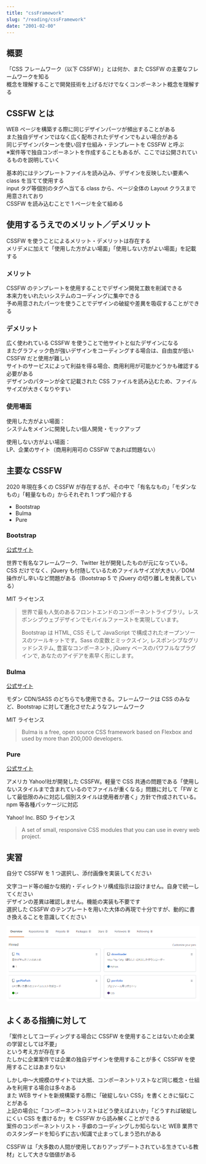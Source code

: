 ```yaml
---
title: "cssFramework"
slug: "/reading/cssFramework"
date: "2001-02-00"
---
```


## 概要

「CSS フレームワーク（以下 CSSFW）」とは何か、また CSSFW の主要なフレームワークを知る  
概念を理解することで開発技術を上げるだけでなくコンポーネント概念を理解する

## CSSFW とは

WEB ページを構築する際に同じデザインパーツが頻出することがある  
また独自デザインではなく広く配布されたデザインでもよい場合がある  
同じデザインパターンを使い回す仕組み・テンプレートを CSSFW と呼ぶ  
※案件等で独自コンポーネントを作成することもあるが、ここでは公開されているものを説明していく

基本的にはテンプレートファイルを読み込み、デザインを反映したい要素へ class を当てて使用する  
input タグ等個別のタグへ当てる class から、ページ全体の Layout クラスまで用意されており  
CSSFW を読み込むことで 1 ページを全て組める

## 使用するうえでのメリット／デメリット

CSSFW を使うことによるメリット・デメリットは存在する  
メリデメに加えて「使用した方がよい場面」「使用しない方がよい場面」を記載する

### メリット

CSSFW のテンプレートを使用することでデザイン開発工数を削減できる  
本来力をいれたいシステムのコーディングに集中できる  
予め用意されたパーツを使うことでデザインの破綻や差異を吸収することができる

### デメリット

広く使われている CSSFW を使うことで他サイトと似たデザインになる  
またグラフィック色が強いデザインをコーディングする場合は、自由度が低い CSSFW だと使用が難しい  
サイトのサービスによって利益を得る場合、商用利用が可能かどうかも確認する必要がある  
デザインのパターンが全て記載された CSS ファイルを読み込むため、ファイルサイズが大きくなりやすい

### 使用場面

使用した方がよい場面：  
システムをメインに開発したい個人開発・モックアップ

使用しない方がよい場面：  
LP、企業のサイト（商用利用可の CSSFW であれば問題ない）

## 主要な CSSFW

2020 年現在多くの CSSFW が存在するが、その中で「有名なもの」「モダンなもの」「軽量なもの」からそれぞれ 1 つずつ紹介する

- Bootstrap
- Bulma
- Pure

### Bootstrap

[公式サイト](https://getbootstrap.jp/)

世界で有名なフレームワーク、Twitter 社が開発したものが元になっている。CSS だけでなく、jQuery も付随しているためファイルサイズが大きい／DOM 操作がし辛いなど問題がある（Bootstrap 5 で jQuery の切り離しを発表している）

MIT ライセンス

> 世界で最も人気のあるフロントエンドのコンポーネントライブラリ。レスポンシブウェブデザインでモバイルファーストを実現しています。
>
> Bootstrap は HTML, CSS そして JavaScript で構成されたオープンソースのツールキットです。Sass の変数とミックスイン, レスポンシブなグリッドシステム, 豊富なコンポーネント, jQuery ベースのパワフルなプラグインで, あなたのアイデアを素早く形にします。

### Bulma

[公式サイト](https://bulma.io/)

モダン
CDN/SASS のどちらでも使用できる。フレームワークは CSS のみなど、Bootstrap に対して進化させたようなフレームワーク

MIT ライセンス

> Bulma is a free, open source CSS framework based on Flexbox and used by more than 200,000 developers.

### Pure

[公式サイト](https://purecss.io/)

アメリカ Yahoo!社が開発した CSSFW。軽量で CSS 共通の問題である「使用しないスタイルまで含まれているのでファイルが重くなる」問題に対して「FW として最低限のみに対応し個別スタイルは使用者が書く」方針で作成されている。npm 等各種パッケージに対応

Yahoo! Inc. BSD ライセンス

> A set of small, responsive CSS modules that you can use in every web project.

## 実習

自分で CSSFW を 1 つ選択し、添付画像を実装してください

文字コード等の細かな規約・ディレクトリ構成指示は設けません。自身で統一してください  
デザインの差異は確認しません。機能の実装も不要です  
選択した CSSFW のテンプレートを用いた大体の再現で十分ですが、動的に書き換えることを意識してください

![my image](./img/tmp.PNG)

## よくある指摘に対して

「案件としてコーディングする場合に CSSFW を使用することはないため企業の学習としては不要」  
という考え方が存在する  
たしかに企業案件では企業の独自デザインを使用することが多く CSSFW を使用することはあまりない

しかし中～大規模のサイトでは大抵、コンポーネントリストなど同じ概念・仕組みを利用する場合は多々ある  
また WEB サイトを新規構築する際に「破綻しない CSS」を書くときに悩むことがある  
上記の場合に「コンポーネントリストはどう使えばよいか」「どうすれば破綻しにくい CSS を書けるか」を CSSFW から読み解くことができる  
案件のコンポーネントリスト・手癖のコーディングしか知らないと WEB 業界でのスタンダードを知らずに古い知識で止まってしまう恐れがある

CSSFW は「大多数の人間が使用しておりアップデートされている生きている教材」として大きな価値がある
